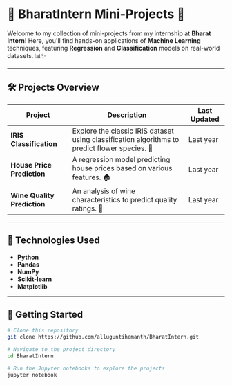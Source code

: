 # 🌟 BharatIntern Mini-Projects 🌟

Welcome to my collection of mini-projects from my internship at **Bharat Intern**! Here, you'll find hands-on applications of **Machine Learning** techniques, featuring **Regression** and **Classification** models on real-world datasets. 📊✨

---

## 🛠️ Projects Overview

| Project                    | Description                                                                | Last Updated |
|---------------------------|----------------------------------------------------------------------------|--------------|
| **IRIS Classification**    | Explore the classic IRIS dataset using classification algorithms to predict flower species. 🌸 | Last year    |
| **House Price Prediction** | A regression model predicting house prices based on various features. 🏠       | Last year    |
| **Wine Quality Prediction**| An analysis of wine characteristics to predict quality ratings. 🍷           | Last year    |

---

## 🚀 Technologies Used

- **Python**
- **Pandas**
- **NumPy**
- **Scikit-learn**
- **Matplotlib**

---

## 🚀 Getting Started

```bash
# Clone this repository
git clone https://github.com/alluguntihemanth/BharatIntern.git

# Navigate to the project directory
cd BharatIntern

# Run the Jupyter notebooks to explore the projects
jupyter notebook


